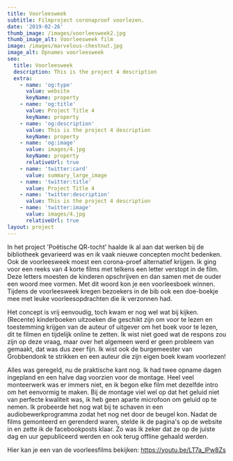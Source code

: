 ```yaml
---
title: Voorleesweek
subtitle: Filmproject coronaproof voorlezen.
date: '2019-02-26'
thumb_image: /images/voorleesweek2.jpg
thumb_image_alt: Voorleesweek film
image: /images/marvelous-chestnut.jpg
image_alt: Opnames voorleesweek
seo:
  title: Voorleesweek
  description: This is the project 4 description
  extra:
    - name: 'og:type'
      value: website
      keyName: property
    - name: 'og:title'
      value: Project Title 4
      keyName: property
    - name: 'og:description'
      value: This is the project 4 description
      keyName: property
    - name: 'og:image'
      value: images/4.jpg
      keyName: property
      relativeUrl: true
    - name: 'twitter:card'
      value: summary_large_image
    - name: 'twitter:title'
      value: Project Title 4
    - name: 'twitter:description'
      value: This is the project 4 description
    - name: 'twitter:image'
      value: images/4.jpg
      relativeUrl: true
layout: project
---
```



In het project 'Poëtische QR-tocht' haalde ik al aan dat werken bij de bibliotheek gevarieerd was en ik vaak nieuwe concepten mocht bedenken. Ook de voorleesweek moest een corona-proef alternatief krijgen. Ik ging voor een reeks van 4 korte films met telkens een letter verstopt in de film. Deze letters moesten de kinderen opschrijven en dan samen met de ouder een woord mee vormen. Met dit woord kon je een voorleesboek winnen. Tijdens de voorleesweek kregen bezoekers in de bib ook een doe-boekje mee met leuke voorleesopdrachten die ik verzonnen had. 

Het concept is vrij eenvoudig, toch kwam er nog wel wat bij kijken. (Recente) kinderboeken uitzoeken die geschikt zijn om voor te lezen en toestemming krijgen van de auteur of uitgever om het boek voor te lezen, dit te filmen en tijdelijk online te zetten. Ik wist niet goed wat de respons zou zijn op deze vraag, maar over het algemeen werd er geen probleem van gemaakt, dat was dus zeer fijn. Ik wist ook de burgemeester van Grobbendonk te strikken en een auteur die zijn eigen boek kwam voorlezen! 

Alles was geregeld, nu de praktische kant nog. Ik had twee opname dagen ingepland en een halve dag voorzien voor de montage. Heel veel monteerwerk was er immers niet, en ik begon elke film met dezelfde intro om het eenvormig te maken. Bij de montage viel wel op dat het geluid niet van perfecte kwaliteit was, ik heb geen aparte microfoon om geluid op te nemen. Ik probeerde het nog wat bij te schaven in een audiobewerkprogramma zodat het nog net door de beugel kon. Nadat de films gemonteerd en gerenderd waren, stelde ik de pagina's op de website in en zette ik de facebookposts klaar. Zo was ik zeker dat ze op de juiste dag en uur gepubliceerd werden en ook terug offline gehaald werden. 

Hier kan je een van de voorleesfilms bekijken: <https://youtu.be/LT7a_lPw8Zs> 

